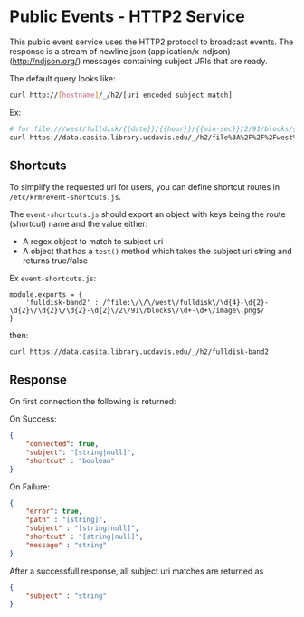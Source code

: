 # Public Events - HTTP2 Service

This public event service uses the HTTP2 protocol to broadcast events.  The response is a stream of newline json (application/x-ndjson) (http://ndjson.org/) messages containing subject URIs that are ready.

The default query looks like:

```bash
curl http://[hostname]/_/h2/[uri encoded subject match]
```

Ex:

```bash
# for file:///west/fulldisk/{{date}}/{{hour}}/{{min-sec}}/2/91/blocks/{{block}}/image.png
curl https://data.casita.library.ucdavis.edu/_/h2/file%3A%2F%2F%2Fwest%2Ffulldisk%2F%7B%7Bdate%7D%7D%2F%7B%7Bhour%7D%7D%2F%7B%7Bmin-sec%7D%7D%2F2%2F91%2Fblocks%2F%7B%7Bblock%7D%7D%2Fimage.png
```

## Shortcuts

To simplify the requested url for users, you can define shortcut routes in `/etc/krm/event-shortcuts.js`.

The `event-shortcuts.js` should export an object with keys being the route (shortcut) name and the value either:
  - A regex object to match to subject uri
  - A object that has a `test()` method which takes the subject uri string and returns true/false

Ex `event-shortcuts.js`:
```
module.exports = {
    'fulldisk-band2' : /^file:\/\/\/west\/fulldisk\/\d{4}-\d{2}-\d{2}\/\d{2}\/\d{2}-\d{2}\/2\/91\/blocks\/\d+-\d+\/image\.png$/
}
```

then:

```
curl https://data.casita.library.ucdavis.edu/_/h2/fulldisk-band2
```

## Response

On first connection the following is returned:

On Success:
```json
{
    "connected": true, 
    "subject": "[string|null]", 
    "shortcut" : "boolean"
}
```

On Failure:
```json
{
    "error": true,
    "path" : "[string]",
    "subject" : "[string|null]",
    "shortcut" : "[string|null]",
    "message" : "string"
}
```

After a successfull response, all subject uri matches are returned as
```json
{
    "subject" : "string"
}
```